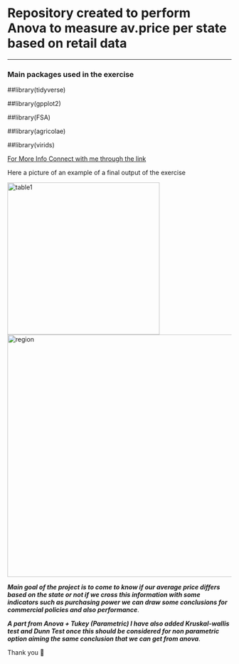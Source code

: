 # Repository created to perform Anova to measure av.price per state based on retail data

***

### Main packages used in the exercise

##library(tidyverse) 

##library(gpplot2) 

##library(FSA) 

##library(agricolae) 

##library(virids)

[For More Info Connect with me through the link](https://www.linkedin.com/in/thales-prado-024558139/)

Here a picture of an example of a final output of the exercise

<img width="342" alt="table1" src="https://user-images.githubusercontent.com/83819650/210228125-4701fec6-9b52-4855-aac6-e276022c489d.png">

<img width="545" alt="region" src="https://user-images.githubusercontent.com/83819650/210228160-8d5d3a18-ead8-424d-a29b-2ced3853edf7.png">


***Main goal of the project is to come to know if our average price differs based on the state or not if we cross this information with some indicators such as purchasing power we can draw some conclusions for commercial policies and also performance***.


***A part from Anova + Tukey (Parametric) I have also added Kruskal-wallis test and Dunn Test once this should be considered for non parametric option aiming the same conclusion that we can get from anova***.

Thank you 🙏

